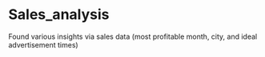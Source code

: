 # Sales_analysis
Found various insights via sales data (most profitable month, city, and ideal advertisement times)
